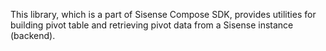 This library, which is a part of Sisense Compose SDK, provides utilities
for building pivot table and retrieving pivot data from a Sisense instance (backend).
